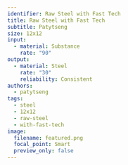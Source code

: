 ```yaml
---
identifier: Raw Steel with Fast Tech
title: Raw Steel with Fast Tech
subtitle: Patytseng
size: 12x12
input:
  - material: Substance
    rate: "90"
output:
  - material: Steel
    rate: "30"
    reliability: Consistent
authors:
  - patytseng
tags:
  - steel
  - 12x12
  - raw-steel
  - with-fast-tech
image:
  filename: featured.png
  focal_point: Smart
  preview_only: false
---
```

<insert cool blurb>